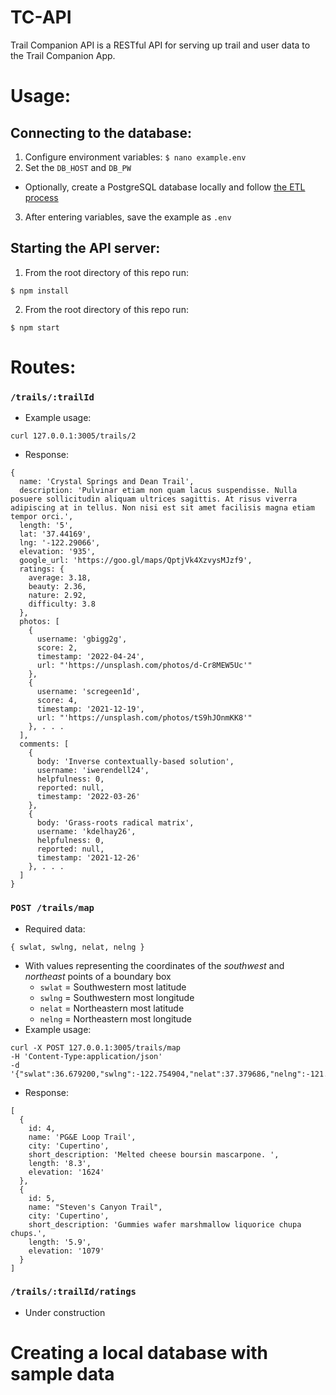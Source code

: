# TC-API
Trail Companion API is a RESTful API for serving up trail and user data to the Trail Companion App.

# Usage:
## Connecting to the database:
1. Configure environment variables:
`$ nano example.env`
2. Set the `DB_HOST` and `DB_PW`
  - Optionally, create a PostgreSQL database locally and follow [the ETL process](#creating-a-local-database-with-sample-data)
3. After entering variables, save the example as `.env`

## Starting the API server:
1. From the root directory of this repo run:
```
$ npm install
```
2. From the root directory of this repo run:
```
$ npm start
```


# Routes:
### `/trails/:trailId`
- Example usage:
```
curl 127.0.0.1:3005/trails/2
```
- Response:
```
{
  name: 'Crystal Springs and Dean Trail',
  description: 'Pulvinar etiam non quam lacus suspendisse. Nulla posuere sollicitudin aliquam ultrices sagittis. At risus viverra adipiscing at in tellus. Non nisi est sit amet facilisis magna etiam tempor orci.',
  length: '5',
  lat: '37.44169',
  lng: '-122.29066',
  elevation: '935',
  google_url: 'https://goo.gl/maps/QptjVk4XzvysMJzf9',
  ratings: {
    average: 3.18,
    beauty: 2.36,
    nature: 2.92,
    difficulty: 3.8
  },
  photos: [
    {
      username: 'gbigg2g',
      score: 2,
      timestamp: '2022-04-24',
      url: "'https://unsplash.com/photos/d-Cr8MEW5Uc'"
    },
    {
      username: 'scregeen1d',
      score: 4,
      timestamp: '2021-12-19',
      url: "'https://unsplash.com/photos/tS9hJOnmKK8'"
    }, . . .
  ],
  comments: [
    {
      body: 'Inverse contextually-based solution',
      username: 'iwerendell24',
      helpfulness: 0,
      reported: null,
      timestamp: '2022-03-26'
    },
    {
      body: 'Grass-roots radical matrix',
      username: 'kdelhay26',
      helpfulness: 0,
      reported: null,
      timestamp: '2021-12-26'
    }, . . .
  ]
}
```

### `POST /trails/map`
- Required data:
```
{ swlat, swlng, nelat, nelng }
```
  - With values representing the coordinates of the *southwest* and *northeast* points of a boundary box
    - `swlat` = Southwestern most latitude
    - `swlng` = Southwestern most longitude
    - `nelat` = Northeastern most latitude
    - `nelng` = Northeastern most longitude
- Example usage:
```
curl -X POST 127.0.0.1:3005/trails/map
-H 'Content-Type:application/json'
-d '{"swlat":36.679200,"swlng":-122.754904,"nelat":37.379686,"nelng":-121.975038}'
```
- Response:
```
[
  {
    id: 4,
    name: 'PG&E Loop Trail',
    city: 'Cupertino',
    short_description: 'Melted cheese boursin mascarpone. ',
    length: '8.3',
    elevation: '1624'
  },
  {
    id: 5,
    name: "Steven's Canyon Trail",
    city: 'Cupertino',
    short_description: 'Gummies wafer marshmallow liquorice chupa chups.',
    length: '5.9',
    elevation: '1079'
  }
]
```

### `/trails/:trailId/ratings`
- Under construction


# Creating a local database with sample data